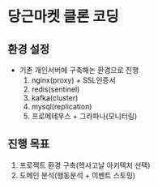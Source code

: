 # 당근마켓 클론 코딩 

## 환경 설정
- 기존 개인서버에 구축해논 환경으로 진행
    1. nginx(proxy) + SSL인증서
    2. redis(sentinel)
    3. kafka(cluster)
    4. mysql(replication)
    5. 프로메테우스 + 그라파나(모니터링)

## 진행 목표
1. 프로젝트 환경 구축(헥사고날 아키텍처 선택)
2. 도메인 분석(행동분석 + 이벤트 스토밍)